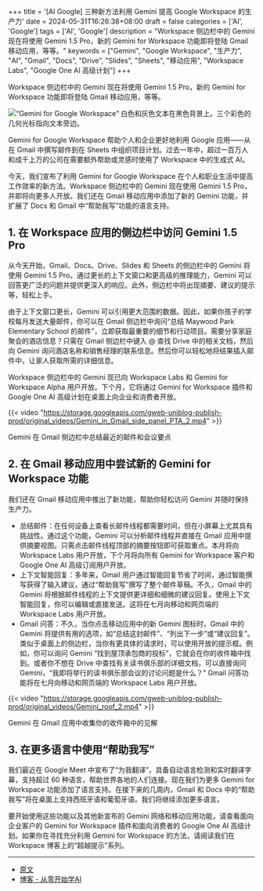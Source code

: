 +++
title = '[AI Google] 三种新方法利用 Gemini 提高 Google Workspace 的生产力'
date = 2024-05-31T16:26:38+08:00
draft = false
categories = ['AI', 'Google']
tags = ['AI', 'Google']
description = "Workspace 侧边栏中的 Gemini 现在将使用 Gemini 1.5 Pro，新的 Gemini for Workspace 功能即将登陆 Gmail 移动应用，等等。"
keywords = ["Gemini", "Google Workspace", "生产力", "AI", "Gmail", "Docs", "Drive", "Slides", "Sheets", "移动应用", "Workspace Labs", "Google One AI 高级计划"]
+++

Workspace 侧边栏中的 Gemini 现在将使用 Gemini 1.5 Pro，新的 Gemini for Workspace 功能即将登陆 Gmail 移动应用，等等。

![“Gemini for Google Workspace” 白色和灰色文本在黑色背景上。三个彩色的几何光标指向文本旁边。](https://storage.googleapis.com/gweb-uniblog-publish-prod/images/Workspace_Hero_Final.width-1200.format-webp.webp) 

Gemini for Google Workspace 帮助个人和企业更好地利用 Google 应用——从在 Gmail 中撰写邮件到在 Sheets 中组织项目计划。过去一年中，超过一百万人和成千上万的公司在需要额外帮助或灵感时使用了 Workspace 中的生成式 AI。

今天，我们宣布了利用 Gemini for Google Workspace 在个人和职业生活中提高工作效率的新方法。Workspace 侧边栏中的 Gemini 现在使用 Gemini 1.5 Pro，并即将向更多人开放。我们还在 Gmail 移动应用中添加了新的 Gemini 功能，并扩展了 Docs 和 Gmail 中“帮助我写”功能的语言支持。

## 1. 在 Workspace 应用的侧边栏中访问 Gemini 1.5 Pro
从今天开始，Gmail、Docs、Drive、Slides 和 Sheets 的侧边栏中的 Gemini 将使用 Gemini 1.5 Pro。通过更长的上下文窗口和更高级的推理能力，Gemini 可以回答更广泛的问题并提供更深入的响应。此外，侧边栏中将出现摘要、建议的提示等，轻松上手。

由于上下文窗口更长，Gemini 可以引用更大范围的数据。因此，如果你孩子的学校每月发送大量邮件，你可以在 Gmail 侧边栏中询问“总结 Maywood Park Elementary School 的邮件”，立即获取最重要的细节和行动项目。需要分享家庭聚会的酒店信息？只需在 Gmail 侧边栏中键入 @ 查找 Drive 中的相关文档，然后向 Gemini 询问酒店名称和销售经理的联系信息。然后你可以轻松地将结果插入邮件中，让家人获取所需的详细信息。

Workspace 侧边栏中的 Gemini 现已向 Workspace Labs 和 Gemini for Workspace Alpha 用户开放。下个月，它将通过 Gemini for Workspace 插件和 Google One AI 高级计划在桌面上向企业和消费者开放。

{{< video "https://storage.googleapis.com/gweb-uniblog-publish-prod/original_videos/Gemini_in_Gmail_side_panel_PTA_2.mp4"  >}}

Gemini 在 Gmail 侧边栏中总结最近的邮件和会议要点

## 2. 在 Gmail 移动应用中尝试新的 Gemini for Workspace 功能
我们还在 Gmail 移动应用中推出了新功能，帮助你轻松访问 Gemini 并随时保持生产力。

- 总结邮件：在任何设备上查看长邮件线程都需要时间，但在小屏幕上尤其具有挑战性。通过这个功能，Gemini 可以分析邮件线程并直接在 Gmail 应用中提供摘要视图。只需点击邮件线程顶部的摘要按钮即可获取重点。本月将向 Workspace Labs 用户开放，下个月将向所有 Gemini for Workspace 客户和 Google One AI 高级订阅用户开放。
- 上下文智能回复：多年来，Gmail 用户通过智能回复节省了时间，通过智能撰写获得了输入建议，通过“帮助我写”撰写了整个邮件草稿。不久，Gmail 中的 Gemini 将根据邮件线程的上下文提供更详细和细微的建议回复。使用上下文智能回复，你可以编辑或直接发送。这将在七月向移动和网页端的 Workspace Labs 用户开放。
- Gmail 问答：不久，当你点击移动应用中的新 Gemini 图标时，Gmail 中的 Gemini 将提供有用的选项，如“总结这封邮件”、“列出下一步”或“建议回复”。类似于桌面上的侧边栏，当你有更具体的请求时，可以使用开放的提示框。例如，你可以询问 Gemini “找到屋顶承包商的投标”，它就会在你的收件箱中找到。或者你不想在 Drive 中查找有关读书俱乐部的详细文档，可以直接询问 Gemini，“我即将举行的读书俱乐部会议的讨论问题是什么？” Gmail 问答功能将在七月向移动和网页端的 Workspace Labs 用户开放。

{{< video "https://storage.googleapis.com/gweb-uniblog-publish-prod/original_videos/Gemini_roof_2.mp4"  >}}

Gemini 在 Gmail 应用中收集你的收件箱中的见解

## 3. 在更多语言中使用“帮助我写”
我们最近在 Google Meet 中宣布了“为我翻译”，具备自动语言检测和实时翻译字幕，支持超过 60 种语言，帮助世界各地的人们连接。现在我们为更多 Gemini for Workspace 功能添加了语言支持。在接下来的几周内，Gmail 和 Docs 中的“帮助我写”将在桌面上支持西班牙语和葡萄牙语。我们将继续添加更多语言。

要开始使用这些功能以及其他新宣布的 Gemini 网络和移动应用功能，请查看面向企业客户的 Gemini for Workspace 插件和面向消费者的 Google One AI 高级计划。如果你在寻找充分利用 Gemini for Workspace 的方法，请阅读我们在 Workspace 博客上的“超越提示”系列。

---

- [原文](https://blog.google/products/workspace/google-gemini-workspace-may-2024-updates/) 
- [博客 - 从零开始学AI](https://blog.aihub2022.top/post/ai-google-gemini-workspace-may-2024-updates/)
<!-- - [公众号 - 从零开始学AI](...) -->
<!-- - [CSDN - 从零开始学AI](...) -->
<!-- - [掘金 - 从零开始学AI](...) -->
<!-- - [知乎 - 从零开始学AI](...) -->
<!-- - [阿里云 - 从零开始学AI](...) -->
<!-- - [腾讯云 - 从零开始学AI](...) -->
